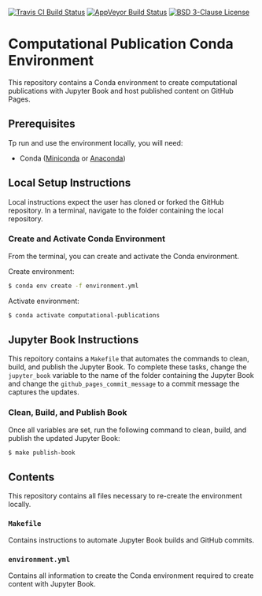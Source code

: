 [![Travis CI Build Status](https://travis-ci.com/calekochenour/computational-publication-environment.svg?branch=main)](https://travis-ci.com/calekochenour/computational-publication-environment)
[![AppVeyor Build Status](https://ci.appveyor.com/api/projects/status/32r7s2skrgm9ubva?svg=true)](https://ci.appveyor.com/project/calekochenour/computational-publication-environment)
[![BSD 3-Clause License](https://img.shields.io/badge/License-BSD%203--Clause-blue.svg)](https://opensource.org/licenses/BSD-3-Clause)

# Computational Publication Conda Environment

This repository contains a Conda environment to create computational publications with Jupyter Book and host published content on GitHub Pages.

## Prerequisites

Tp run and use the environment locally, you will need:

 * Conda ([Miniconda](https://docs.conda.io/en/latest/miniconda.html) or [Anaconda](https://docs.anaconda.com/anaconda/install/))

## Local Setup Instructions

Local instructions expect the user has cloned or forked the GitHub repository. In a terminal, navigate to the folder containing the local repository.

### Create and Activate Conda Environment

From the terminal, you can create and activate the Conda environment.

Create environment:

```bash
$ conda env create -f environment.yml
```

Activate environment:

```bash
$ conda activate computational-publications
```

## Jupyter Book Instructions

This repoitory contains a `Makefile` that automates the commands to clean, build, and publish the Jupyter Book. To complete these tasks, change the `jupyter_book` variable to the name of the folder containing the Jupyter Book and change the `github_pages_commit_message` to a commit message the captures the updates.

### Clean, Build, and Publish Book

Once all variables are set, run the following command to clean, build, and publish the updated Jupyter Book:

```bash
$ make publish-book
```

## Contents

This repository contains all files necessary to re-create the environment locally.

### `Makefile`

Contains instructions to automate Jupyter Book builds and GitHub commits.

### `environment.yml`

Contains all information to create the Conda environment required to create content with Jupyter Book.  
